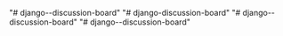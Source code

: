 "# django--discussion-board" 
"# django-discussion-board" 
"# django--discussion-board" 
"# django--discussion-board" 
